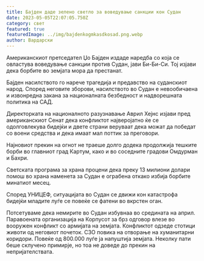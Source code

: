 ```yaml
---
title: Бајден даде зелено светло за воведување санкции кон Судан
date: 2023-05-05T22:07:05.750Z
category: свет
featured: true
featuredImage: ../img/bajdenkogmkasdkosad.png.webp
author: Вардарски
---
```


Американскиот претседател Џо Бајден издаде наредба со која се овластува воведување санкции против Судан, јави Би-Би-Си. Тој изјави дека борбите во земјата мора да престанат.

Бајден насилството го нарече трагедија и предавство на суданскиот народ. Според неговите зборови, насилството во Судан е невообичаена и извонредна закана за националната безбедност и надворешната политика на САД.

Директорката на националното разузнавање Аврил Хејнс изјави пред американскиот Сенат дека конфликтот најверојатно ќе се одолговлекува бидејќи и двете страни веруваат дека можат да победат со воени средства и дека имаат мал поттик за преговори.

Најновиот прекин на огнот не траеше долго додека продолжија тешките борби во главниот град Картум, како и во соседните градови Омдурман и Бахри.

Светската програма за храна процени дека преку 13 милиони долари помош во храна наменета за Судан е ограбена откако избија борбите минатиот месец.

Според УНИЦЕФ, ситуацијата во Судан се движи кон катастрофа бидејќи младите луѓе се повеќе се фатени во вкрстен оган.

Потсетуваме дека немирите во Судан избувнаа во средината на април. Паравоената организација на Корпусот за брз одговор влезе во вооружен конфликт со армијата на земјата. Конфликтот одзеде стотици животи од неговиот почеток. СЗО повика на отворање на хуманитарни коридори. Повеќе од 800.000 луѓе ја напуштија земјата. Неколку пати беше склучено примирје, но тоа не доведе до прекин на непријателствата.
